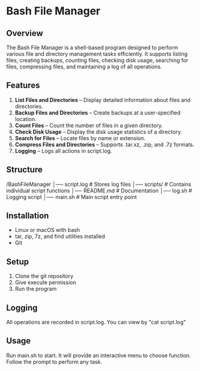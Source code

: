 # **Bash File Manager**
## **Overview**
The Bash File Manager is a shell-based program designed to perform various file and directory management tasks efficiently. It supports listing files, creating backups, counting files, checking disk usage, searching for files, compressing files, and maintaining a log of all operations.

## **Features**
1. **List Files and Directories** – Display detailed information about files and directories.
2. **Backup Files and Directories** – Create backups at a user-specified location.
3. **Count Files** – Count the number of files in a given directory.
4. **Check Disk Usage** – Display the disk usage statistics of a directory.
5. **Search for Files** – Locate files by name or extension.
6. **Compress Files and Directories** – Supports .tar.xz, .zip, and .7z formats.
7. **Logging** – Logs all actions in script.log.

## **Structure**
 /BashFileManager
│── script.log           # Stores log files
│── scripts/             # Contains individual script functions
│── README.md            # Documentation
│── log.sh               # Logging script
│── main.sh              # Main script entry point

## **Installation**
- Linux or macOS with bash
- tar, zip, 7z, and find utilities installed
- Git

## **Setup**
1. Clone the git repository
2. Give execute permission
3. Run the program

## **Logging**
All operations are recorded in script.log. You can view by "cat script.log"

## **Usage**
Run main.sh to start. It will provide an interactive menu to choose function. Follow the prompt to perform any task.
